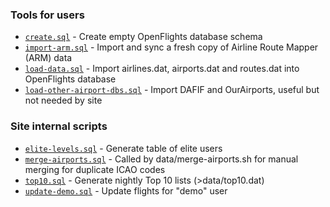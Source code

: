 ### Tools for users

- [`create.sql`](create.sql) - Create empty OpenFlights database schema
- [`import-arm.sql`](import-arm.sql) - Import and sync a fresh copy of Airline Route Mapper (ARM) data
- [`load-data.sql`](load-data.sql) - Import airlines.dat, airports.dat and routes.dat into OpenFlights database
- [`load-other-airport-dbs.sql`](load-other-airport-dbs.sql) - Import DAFIF and OurAirports, useful but not needed by site

### Site internal scripts

- [`elite-levels.sql`](elite-levels.sql) - Generate table of elite users
- [`merge-airports.sql`](merge-airports.sql) - Called by data/merge-airports.sh for manual merging for duplicate ICAO codes
- [`top10.sql`](top10.sql) - Generate nightly Top 10 lists (>data/top10.dat)
- [`update-demo.sql`](update-demo.sql) - Update flights for "demo" user
